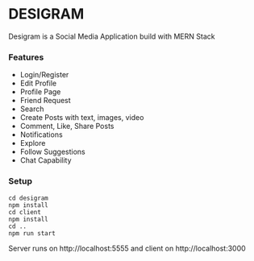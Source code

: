 # DESIGRAM  

Desigram is a Social Media Application build with MERN Stack

### Features
- Login/Register
- Edit Profile
- Profile Page
- Friend Request
- Search
- Create Posts with text, images, video
- Comment, Like, Share Posts
- Notifications
- Explore
- Follow Suggestions
- Chat Capability

### Setup

```
cd desigram  
npm install  
cd client  
npm install  
cd ..  
npm run start  
```

Server runs on http://localhost:5555 and client on http://localhost:3000


